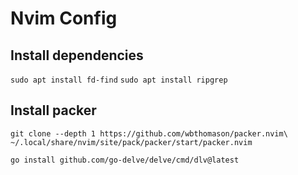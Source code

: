 # Nvim Config

## Install dependencies
`sudo apt install fd-find`
`sudo apt install ripgrep`

## Install packer
`git clone --depth 1 https://github.com/wbthomason/packer.nvim\
 ~/.local/share/nvim/site/pack/packer/start/packer.nvim`

`go install github.com/go-delve/delve/cmd/dlv@latest`
